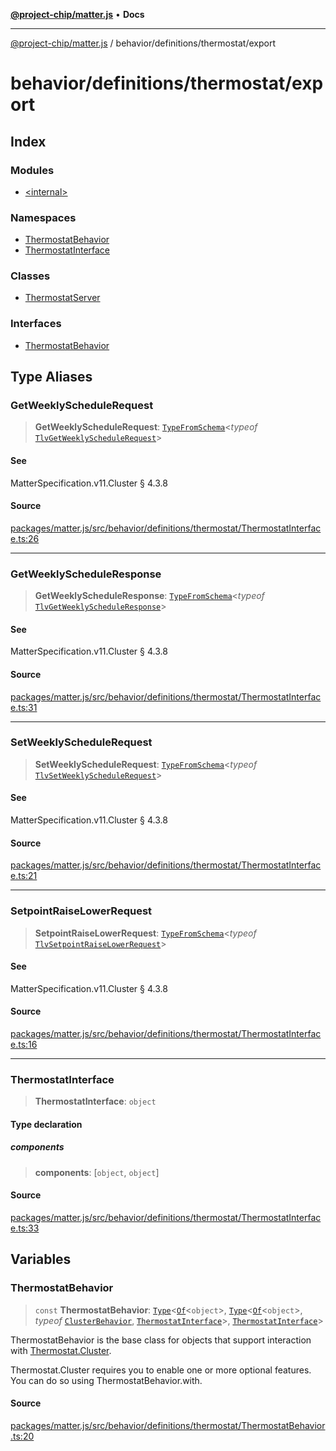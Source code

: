 [**@project-chip/matter.js**](../../../../README.md) • **Docs**

***

[@project-chip/matter.js](../../../../modules.md) / behavior/definitions/thermostat/export

# behavior/definitions/thermostat/export

## Index

### Modules

- [\<internal\>](-internal-/README.md)

### Namespaces

- [ThermostatBehavior](namespaces/ThermostatBehavior/README.md)
- [ThermostatInterface](namespaces/ThermostatInterface/README.md)

### Classes

- [ThermostatServer](classes/ThermostatServer.md)

### Interfaces

- [ThermostatBehavior](interfaces/ThermostatBehavior.md)

## Type Aliases

### GetWeeklyScheduleRequest

> **GetWeeklyScheduleRequest**: [`TypeFromSchema`](../../../../tlv/export/README.md#typefromschemas)\<*typeof* [`TlvGetWeeklyScheduleRequest`](../../../../cluster/export/namespaces/Thermostat/README.md#tlvgetweeklyschedulerequest)\>

#### See

MatterSpecification.v11.Cluster § 4.3.8

#### Source

[packages/matter.js/src/behavior/definitions/thermostat/ThermostatInterface.ts:26](https://github.com/project-chip/matter.js/blob/7a8cbb56b87d4ccf34bec5a9a95ab40a1711324f/packages/matter.js/src/behavior/definitions/thermostat/ThermostatInterface.ts#L26)

***

### GetWeeklyScheduleResponse

> **GetWeeklyScheduleResponse**: [`TypeFromSchema`](../../../../tlv/export/README.md#typefromschemas)\<*typeof* [`TlvGetWeeklyScheduleResponse`](../../../../cluster/export/namespaces/Thermostat/README.md#tlvgetweeklyscheduleresponse)\>

#### See

MatterSpecification.v11.Cluster § 4.3.8

#### Source

[packages/matter.js/src/behavior/definitions/thermostat/ThermostatInterface.ts:31](https://github.com/project-chip/matter.js/blob/7a8cbb56b87d4ccf34bec5a9a95ab40a1711324f/packages/matter.js/src/behavior/definitions/thermostat/ThermostatInterface.ts#L31)

***

### SetWeeklyScheduleRequest

> **SetWeeklyScheduleRequest**: [`TypeFromSchema`](../../../../tlv/export/README.md#typefromschemas)\<*typeof* [`TlvSetWeeklyScheduleRequest`](../../../../cluster/export/namespaces/Thermostat/README.md#tlvsetweeklyschedulerequest)\>

#### See

MatterSpecification.v11.Cluster § 4.3.8

#### Source

[packages/matter.js/src/behavior/definitions/thermostat/ThermostatInterface.ts:21](https://github.com/project-chip/matter.js/blob/7a8cbb56b87d4ccf34bec5a9a95ab40a1711324f/packages/matter.js/src/behavior/definitions/thermostat/ThermostatInterface.ts#L21)

***

### SetpointRaiseLowerRequest

> **SetpointRaiseLowerRequest**: [`TypeFromSchema`](../../../../tlv/export/README.md#typefromschemas)\<*typeof* [`TlvSetpointRaiseLowerRequest`](../../../../cluster/export/namespaces/Thermostat/README.md#tlvsetpointraiselowerrequest)\>

#### See

MatterSpecification.v11.Cluster § 4.3.8

#### Source

[packages/matter.js/src/behavior/definitions/thermostat/ThermostatInterface.ts:16](https://github.com/project-chip/matter.js/blob/7a8cbb56b87d4ccf34bec5a9a95ab40a1711324f/packages/matter.js/src/behavior/definitions/thermostat/ThermostatInterface.ts#L16)

***

### ThermostatInterface

> **ThermostatInterface**: `object`

#### Type declaration

##### components

> **components**: [`object`, `object`]

#### Source

[packages/matter.js/src/behavior/definitions/thermostat/ThermostatInterface.ts:33](https://github.com/project-chip/matter.js/blob/7a8cbb56b87d4ccf34bec5a9a95ab40a1711324f/packages/matter.js/src/behavior/definitions/thermostat/ThermostatInterface.ts#L33)

## Variables

### ThermostatBehavior

> `const` **ThermostatBehavior**: [`Type`](../../../cluster/export/namespaces/ClusterBehavior/interfaces/Type.md)\<[`Of`](../../../../cluster/export/namespaces/ClusterType/interfaces/Of.md)\<`object`\>, [`Type`](../../../cluster/export/namespaces/ClusterBehavior/interfaces/Type.md)\<[`Of`](../../../../cluster/export/namespaces/ClusterType/interfaces/Of.md)\<`object`\>, *typeof* [`ClusterBehavior`](../../../cluster/export/namespaces/ClusterBehavior/README.md), [`ThermostatInterface`](README.md#thermostatinterface)\>, [`ThermostatInterface`](README.md#thermostatinterface)\>

ThermostatBehavior is the base class for objects that support interaction with [Thermostat.Cluster](../../../../cluster/export/namespaces/Thermostat/README.md#cluster).

Thermostat.Cluster requires you to enable one or more optional features. You can do so using ThermostatBehavior.with.

#### Source

[packages/matter.js/src/behavior/definitions/thermostat/ThermostatBehavior.ts:20](https://github.com/project-chip/matter.js/blob/7a8cbb56b87d4ccf34bec5a9a95ab40a1711324f/packages/matter.js/src/behavior/definitions/thermostat/ThermostatBehavior.ts#L20)
